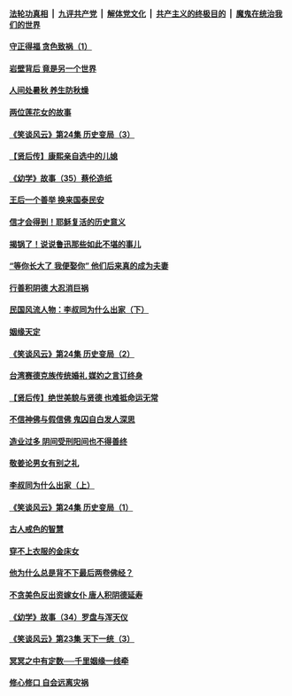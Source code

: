 ####  [法轮功真相](../../../../basic/blob/master/README.md?t=08231239) &nbsp;|&nbsp; [九评共产党](../../../../9ping.md/blob/master/README.md?t=08231239) &nbsp;|&nbsp; [解体党文化](../../../../jtdwh.md/blob/master/README.md?t=08231239)  &nbsp;|&nbsp; [共产主义的终极目的](../../../../gczydzjmd.md/blob/master/README.md?t=08231239) &nbsp;|&nbsp; [魔鬼在统治我们的世界](../../../../mgztzwmdsj.md/blob/master/README.md?t=08231239) 

#### [守正得福 贪色致祸（1）](../pages/prog647/a102649899.md?t=08231239) 

#### [岩壁背后 竟是另一个世界](../pages/prog647/a102649840.md?t=08231239) 

#### [人间处暑秋 养生防秋燥](../pages/prog647/a102649790.md?t=08231239) 

#### [两位莲花女的故事](../pages/prog647/a102649127.md?t=08231239) 

#### [《笑谈风云》第24集 历史变局（3）](../pages/prog647/a102649134.md?t=08231239) 

#### [【贤后传】康熙亲自选中的儿媳](../pages/prog647/a102648586.md?t=08231239) 

#### [《幼学》故事（35）蔡伦造纸](../pages/prog647/a102648569.md?t=08231239) 

#### [王后一个善举 换来国泰民安](../pages/prog647/a102648357.md?t=08231239) 

#### [信才会得到！耶稣复活的历史意义](../pages/prog647/a102648280.md?t=08231239) 

#### [揭锅了！说说鲁迅那些如此不堪的事儿](../pages/prog647/a102647672.md?t=08231239) 

#### [“等你长大了 我便娶你” 他们后来真的成为夫妻](../pages/prog647/a102647657.md?t=08231239) 

#### [行善积阴德 大忍消巨祸](../pages/prog647/a102647644.md?t=08231239) 

#### [民国风流人物：李叔同为什么出家（下）](../pages/prog647/a102647636.md?t=08231239) 

#### [姻缘天定](../pages/prog647/a102646895.md?t=08231239) 

#### [《笑谈风云》第24集 历史变局（2）](../pages/prog647/a102646879.md?t=08231239) 

#### [台湾赛德克族传统婚礼 媒妁之言订终身](../pages/prog647/a102646649.md?t=08231239) 

#### [【贤后传】绝世美貌与贤德 也难抵命运无常](../pages/prog647/a102646047.md?t=08231239) 

#### [不信神佛与假信佛 鬼囚自白发人深思](../pages/prog647/a102646033.md?t=08231239) 

#### [造业过多 阴间受刑阳间也不得善终](../pages/prog647/a102646010.md?t=08231239) 

#### [敬姜论男女有别之礼](../pages/prog647/a102645258.md?t=08231239) 

#### [李叔同为什么出家（上）](../pages/prog647/a102645242.md?t=08231239) 

#### [《笑谈风云》第24集 历史变局（1）](../pages/prog647/a102645211.md?t=08231239) 

#### [古人戒色的智慧](../pages/prog647/a102644639.md?t=08231239) 

#### [穿不上衣服的金床女](../pages/prog647/a102644620.md?t=08231239) 

#### [他为什么总是背不下最后两卷佛经？](../pages/prog647/a102644587.md?t=08231239) 

#### [不贪美色反出资嫁女仆 唐人积阴德延寿](../pages/prog647/a102643957.md?t=08231239) 

#### [《幼学》故事（34）罗盘与浑天仪](../pages/prog647/a102643951.md?t=08231239) 

#### [《笑谈风云》第23集 天下一统（3）](../pages/prog647/a102643937.md?t=08231239) 

#### [冥冥之中有定数──千里姻缘一线牵](../pages/prog647/a102643074.md?t=08231239) 

#### [修心修口 自会远离灾祸](../pages/prog647/a102643036.md?t=08231239) 


